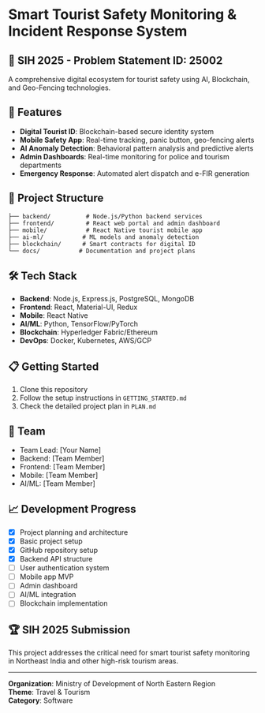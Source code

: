 # Smart Tourist Safety Monitoring & Incident Response System

## 🎯 SIH 2025 - Problem Statement ID: 25002

A comprehensive digital ecosystem for tourist safety using AI, Blockchain, and Geo-Fencing technologies.

## 🚀 Features
- **Digital Tourist ID**: Blockchain-based secure identity system
- **Mobile Safety App**: Real-time tracking, panic button, geo-fencing alerts
- **AI Anomaly Detection**: Behavioral pattern analysis and predictive alerts
- **Admin Dashboards**: Real-time monitoring for police and tourism departments
- **Emergency Response**: Automated alert dispatch and e-FIR generation

## 📁 Project Structure
```
├── backend/          # Node.js/Python backend services
├── frontend/         # React web portal and admin dashboard
├── mobile/           # React Native tourist mobile app
├── ai-ml/           # ML models and anomaly detection
├── blockchain/      # Smart contracts for digital ID
└── docs/           # Documentation and project plans
```

## 🛠 Tech Stack
- **Backend**: Node.js, Express.js, PostgreSQL, MongoDB
- **Frontend**: React, Material-UI, Redux
- **Mobile**: React Native
- **AI/ML**: Python, TensorFlow/PyTorch
- **Blockchain**: Hyperledger Fabric/Ethereum
- **DevOps**: Docker, Kubernetes, AWS/GCP

## 📋 Getting Started
1. Clone this repository
2. Follow the setup instructions in `GETTING_STARTED.md`
3. Check the detailed project plan in `PLAN.md`

## 👥 Team
- Team Lead: [Your Name]
- Backend: [Team Member]
- Frontend: [Team Member]  
- Mobile: [Team Member]
- AI/ML: [Team Member]

## 📈 Development Progress
- [x] Project planning and architecture
- [x] Basic project setup
- [x] GitHub repository setup
- [x] Backend API structure
- [ ] User authentication system
- [ ] Mobile app MVP
- [ ] Admin dashboard
- [ ] AI/ML integration
- [ ] Blockchain implementation

## 🏆 SIH 2025 Submission
This project addresses the critical need for smart tourist safety monitoring in Northeast India and other high-risk tourism areas.

---
**Organization**: Ministry of Development of North Eastern Region  
**Theme**: Travel & Tourism  
**Category**: Software
